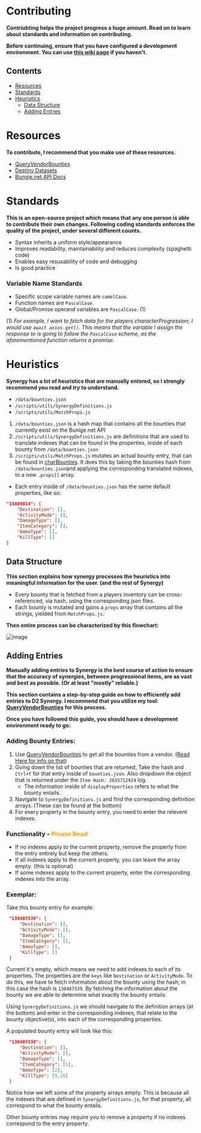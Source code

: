 # Contributing
**Contriubting helps the project progress a huge amount. Read on to learn about standards and information on contributing.**

**Before continuing, ensure that you have configured a development environment. You can use [this wiki page](https://github.com/brendanprice2003/D2-Synergy/wiki/Developer-Guide) if you haven't.**

## Contents
* [Resources](https://github.com/brendanprice2003/D2-Synergy/blob/main/CONTRIBUTING.md#resources)
* [Standards](https://github.com/brendanprice2003/D2-Synergy/blob/main/CONTRIBUTING.md#standards)
* [Heuristics](https://github.com/brendanprice2003/D2-Synergy/blob/main/CONTRIBUTING.md#heuristics)
    * [Data Structure](https://github.com/brendanprice2003/D2-Synergy/blob/main/CONTRIBUTING.md#data-structure)
    * [Adding Entries](https://github.com/brendanprice2003/D2-Synergy/blob/main/CONTRIBUTING.md#exemplar)


# Resources
**To contribute, I recommend that you make use of these resources.**

* [QueryVendorBounties](https://github.com/brendanprice2003/QueryVendorBounties)
* [Destiny Datasets](https://data.destinysets.com/)
* [Bungie.net API Docs](https://bungie-net.github.io/multi/index.html)


# Standards
**This is an open-source project which means that any one person is able to contribute their own changes. Following coding standards enforces the quality of the project, under several different counts.**

* Syntax inherits a uniform style/appearance
* Improves readability, maintainability and reduces complexity (spaghetti code)
* Enables easy resusability of code and debugging
* Is good practice

### Variable Name Standards

* Specific scope variable names are `camelCase`.
* Function names are `PascalCase`.
* Global/Promise operand variables are `PascalCase`. (1)

(1) *For example, I want to fetch data for the players characterProgression; I would use `await axios.get()`. This means that the variable I assign the response to is going to follow the `PascalCase` scheme, as the aforementioned function returns a promise.*

# Heuristics
**Synergy has a lot of heuristics that are manually entered, so I strongly recommend you read and *try* to understand.**

* `/data/bounties.json`
* `/scripts/utils/SynergyDefinitions.js`
* `/scripts/utils/MatchProps.js`

1. `/data/bounties.json` is a hash map that contains all the bounties that currently exist on the Bunige.net API
2. `/scripts/utils/SynergyDefinitions.js` are definitions that are used to translate indexes that can be found in the properties, inside of each bounty from `/data/bounties.json`
3. `/scripts/utils/MatchProps.js` mutates an actual bounty entry, that can be found in [charBounties](https://github.com/brendanprice2003/D2-Synergy/blob/adcc8243e3036eaa011e3740d7e4bb95a5178152/src/scripts/user.js#L73). It does this by taking the bounties hash from `/data/bounties.json`and applying the corresponding translated indexes, to a new `.props[]` array.

* Each entry inside of `/data/bounties.json` has the same default properties, like so:

```json
"13409814": {
    "Destination": [],
    "ActivityMode": [],
    "DamageType": [],
    "ItemCategory": [],
    "AmmoType": [],
    "KillType": []
}
```

## Data Structure
**This section explains how synergy processes the heuristics into meaningful information for the user. (and the rest of Synergy)**

* Every bounty that is fetched from a players inventory can be cross-referenced, via hash, using the corresponding json files.
* Each bounty is mutated and gains a `props` array that contains all the strings, yielded from `MatchProps.js`.

**Then entire process can be characterized by this flowchart:**

![image](https://user-images.githubusercontent.com/56489848/194653354-9f426da9-555b-41b2-97d3-dba16a865b63.png)

## Adding Entries
**Manually adding entries to Synergy is the best course of action to ensure that the accuracy of synergies, between progressional items, are as vast and best as possible. (Or at least "mostly" reliable.)**

**This section contains a step-by-step guide on how to efficiently add entries to D2 Synergy. I recommend that you utilize my tool: [QueryVendorBounties](https://github.com/brendanprice2003/QueryVendorBounties) for this process.**

**Once you have followed this guide, you should have a development environment ready to go:**

### Adding Bounty Entries:
1. Use [QueryVendorBounties](https://github.com/brendanprice2003/QueryVendorBounties) to get all the bounties from a vendor. ([Read Here for info on that](https://github.com/brendanprice2003/QueryVendorBounties/blob/main/README.md))
2. Going down the list of bounties that are returned, Take the hash and `Ctrl+f` for that entry inside of `bounties.json`. Also dropdown the object that is returned under the `Item Hash: 2655712924` log.
   * The information inside of `displayProperties` refers to what the bounty entails.
3. Navigate to `SynergyDefinitions.js` and find the corresponding definition arrays. (These can be found at the bottom)
4. For every property in the bounty entry, you need to enter the relevent indexes.

### Functionality - <span style="color:orange;">Please Read</span>
* If no indexes apply to the current property, remove the property from the entry entirely but keep the others.
* If all indexes apply to the current property, you can leave the array empty. (this is optional)
* If some indexes apply to the current property, enter the corresponding indexes into the array.

### Exemplar:
Take this bounty entry for example:
```json
 "130487539": {
     "Destination": [],
     "ActivityMode": [],
     "DamageType": [],
     "ItemCategory": [],
     "AmmoType": [],
     "KillType": []
 }
```

Current it's empty, which means we need to add indexes to each of its properties. The properties are the `keys` like `Destination` or `ActivityMode`. To do this, we have to fetch information about the bounty using the hash; in this case the hash is `130487539`. By fetching the information about the bounty we are able to determine what exactly the bounty entails.

Using `SynergyDefinitions.js` we should navigate to the definition arrays (at the bottom) and enter in the corresponding indexes, that relate to the bounty objective(s), into each of the corresponding properties.

A populated bounty entry will look like this:
```json
 "130487539": {
     "Destination": [],
     "ActivityMode": [],
     "DamageType": [],
     "ItemCategory": [5],
     "AmmoType": [2],
     "KillType": [9,10]
 }
```

Notice how we left some of the property arrays empty. This is because all the indexes that are defined in `SynergyDefinitions.js`, for that property, all correspond to what the bounty entails. 

Other bounty entries may require you to remove a property if no indexes correspond to the entry property.

